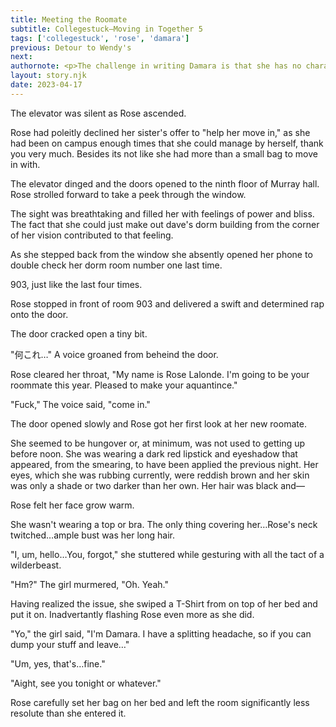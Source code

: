 ```yaml
---
title: Meeting the Roomate
subtitle: Collegestuck—Moving in Together 5
tags: ['collegestuck', 'rose', 'damara']
previous: Detour to Wendy's
next:
authornote: <p>The challenge in writing Damara is that she has no characterization besides being mean, horny, and japanese. So no matter what you do you're prone to writing her out of character.</p><p>The solution&mdash;like all of the other times I realize I'm writing out of character&mdash;is to not care about it too much and try to make sure that the characters are at least acting in character <em>internally</em>.</p><p>So that's the reason why [insert character here] doesn't behave exactly like their original self in Homestuck.</p><p>Besides, I just have to stay closer to their characterization than the epilougues and I come out ahead. :P</p>
layout: story.njk
date: 2023-04-17
---
```

The elevator was silent as Rose ascended.

Rose had poleitly declined her sister's offer to "help her move in," as she had been on campus enough times that she could manage by herself, thank you very much. Besides its not like she had more than a small bag to move in with.

The elevator dinged and the doors opened to the ninth floor of Murray hall. Rose strolled forward to take a peek through the window.

The sight was breathtaking and filled her with feelings of power and bliss. The fact that she could just make out dave's dorm building from the corner of her vision contributed to that feeling.

As she stepped back from the window she absently opened her phone to double check her dorm room number one last time.

903, just like the last four times.

Rose stopped in front of room 903 and delivered a swift and determined rap onto the door.

The door cracked open a tiny bit.

"何これ…" A voice groaned from beheind the door.

Rose cleared her throat, "My name is Rose Lalonde. I'm going to be your roommate this year. Pleased to make your aquantince."

"Fuck," The voice said, "come in."

The door opened slowly and Rose got her first look at her new roomate.

She seemed to be hungover or, at minimum, was not used to getting up before noon. She was wearing a dark red lipstick and eyeshadow that appeared, from the smearing, to have been applied the previous night. Her eyes, which she was rubbing currently, were reddish brown and her skin was only a shade or two darker than her own. Her hair was black and&#x2014;

Rose felt her face grow warm.

She wasn't wearing a top or bra. The only thing covering her&#x2026;Rose's neck twitched&#x2026;ample bust was her long hair.

"I, um, hello&#x2026;You, forgot," she stuttered while gesturing with all the tact of a wilderbeast.

"Hm?" The girl murmered, "Oh. Yeah."

Having realized the issue, she swiped a T-Shirt from on top of her bed and put it on. Inadvertantly flashing Rose even more as she did.

"Yo," the girl said, "I'm Damara. I have a splitting headache, so if you can dump your stuff and leave&#x2026;"

"Um, yes, that's&#x2026;fine."

"Aight, see you tonight or whatever."

Rose carefully set her bag on her bed and left the room significantly less resolute than she entered it.


